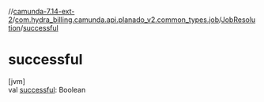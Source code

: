 //[camunda-7.14-ext-2](../../../index.md)/[com.hydra_billing.camunda.api.planado_v2.common_types.job](../index.md)/[JobResolution](index.md)/[successful](successful.md)

# successful

[jvm]\
val [successful](successful.md): Boolean
